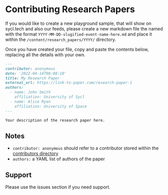 # Contributing Research Papers

If you would like to create a new playground sample, that will show on sycl.tech and also our feeds, please create a new 
markdown file the named with the format `YYYY-MM-DD-slugified-event-name-here.md` and place it within the 
`/content/research_papers/YYYY/` directory.

Once you have created your file, copy and paste the contents below, replacing all the details with your own.

```markdown
---
contributor: anonymous
date: '2022-04-14T08:08:10'
title: My Research Paper
external_url: https://link-to-paper.com/research-paper-1
authors:
  - name: John Smith
    affiliation: University of Sycl
  - name: Alice Ryan
    affiliation: University of Space
---

Your description of the research paper here.
```

## Notes

* `contributor: anonymous` should refer to a contributor stored within the [contributors directory](../contributors)
* `authors:` a YAML list of authors of the paper

## Support

Please use the issues section if you need support.
